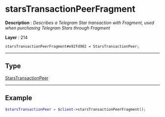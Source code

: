 # starsTransactionPeerFragment

**Description** : *Describes a Telegram Star transaction with Fragment, used when purchasing Telegram Stars through Fragment*

**Layer** : 214

```tl
starsTransactionPeerFragment#e92fd902 = StarsTransactionPeer;
```

---

## Type

[StarsTransactionPeer](type/StarsTransactionPeer)

---

## Example

```php
$starsTransactionPeer = $client->starsTransactionPeerFragment();
```